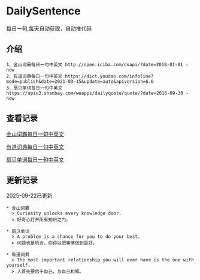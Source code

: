 # DailySentence

每日一句,每天自动获取，自动推代码

## 介绍

```
1、金山词霸每日一句中英文 http://open.iciba.com/dsapi/?date=2018-01-01 - now
2、有道词典每日一句中英文 https://dict.youdao.com/infoline?mode=publish&date=2021-03-15&update=auto&apiversion=6.0
3、扇贝单词每日一句中英文 https://apiv3.shanbay.com/weapps/dailyquote/quote/?date=2016-09-30 - now
```

## 查看记录

[金山词霸每日一句中英文](./data/iciba/)

[有道词典每日一句中英文](./data/youdao/)

[扇贝单词每日一句中英文](./data/shanbay/)

## 更新记录
2025-09-22已更新 
```
* 金山词霸
  > Curiosity unlocks every knowledge door.
  > 好奇心打开所有知识之门。

* 扇贝单词
  > A problem is a chance for you to do your best.
  > 问题也是机会，你得以把事情做到最好。

* 有道词典
  > The most important relationship you will ever have is the one with yourself.
  > 人首先要忠于自己，与自己和解。

```

